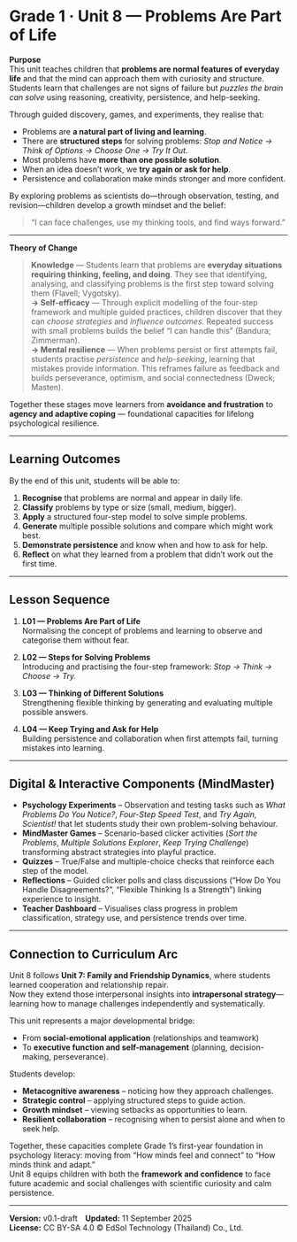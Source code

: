 # Grade 1 · Unit 8 — Problems Are Part of Life

**Purpose**  
This unit teaches children that **problems are normal features of everyday life** and that the mind can approach them with curiosity and structure.  
Students learn that challenges are not signs of failure but *puzzles the brain can solve* using reasoning, creativity, persistence, and help-seeking.  

Through guided discovery, games, and experiments, they realise that:

- Problems are **a natural part of living and learning**.  
- There are **structured steps** for solving problems: *Stop and Notice → Think of Options → Choose One → Try It Out.*  
- Most problems have **more than one possible solution**.  
- When an idea doesn’t work, we **try again or ask for help**.  
- Persistence and collaboration make minds stronger and more confident.  

By exploring problems as scientists do—through observation, testing, and revision—children develop a growth mindset and the belief:  
> “I can face challenges, use my thinking tools, and find ways forward.”

---

**Theory of Change**  
> **Knowledge** — Students learn that problems are **everyday situations requiring thinking, feeling, and doing**. They see that identifying, analysing, and classifying problems is the first step toward solving them (Flavell; Vygotsky).  
> **→ Self-efficacy** — Through explicit modelling of the four-step framework and multiple guided practices, children discover that they can *choose strategies* and *influence outcomes*. Repeated success with small problems builds the belief “I can handle this” (Bandura; Zimmerman).  
> **→ Mental resilience** — When problems persist or first attempts fail, students practise *persistence* and *help-seeking*, learning that mistakes provide information. This reframes failure as feedback and builds perseverance, optimism, and social connectedness (Dweck; Masten).  

Together these stages move learners from **avoidance and frustration** to **agency and adaptive coping** — foundational capacities for lifelong psychological resilience.

---

## Learning Outcomes
By the end of this unit, students will be able to:

1. **Recognise** that problems are normal and appear in daily life.  
2. **Classify** problems by type or size (small, medium, bigger).  
3. **Apply** a structured four-step model to solve simple problems.  
4. **Generate** multiple possible solutions and compare which might work best.  
5. **Demonstrate persistence** and know when and how to ask for help.  
6. **Reflect** on what they learned from a problem that didn’t work out the first time.

---

## Lesson Sequence
1. **L01 — Problems Are Part of Life**  
   Normalising the concept of problems and learning to observe and categorise them without fear.  

2. **L02 — Steps for Solving Problems**  
   Introducing and practising the four-step framework: *Stop → Think → Choose → Try.*  

3. **L03 — Thinking of Different Solutions**  
   Strengthening flexible thinking by generating and evaluating multiple possible answers.  

4. **L04 — Keep Trying and Ask for Help**  
   Building persistence and collaboration when first attempts fail, turning mistakes into learning.

---

## Digital & Interactive Components (MindMaster)
- **Psychology Experiments** – Observation and testing tasks such as *What Problems Do You Notice?*, *Four-Step Speed Test*, and *Try Again, Scientist!* that let students study their own problem-solving behaviour.  
- **MindMaster Games** – Scenario-based clicker activities (*Sort the Problems*, *Multiple Solutions Explorer*, *Keep Trying Challenge*) transforming abstract strategies into playful practice.  
- **Quizzes** – True/False and multiple-choice checks that reinforce each step of the model.  
- **Reflections** – Guided clicker polls and class discussions (“How Do You Handle Disagreements?”, “Flexible Thinking Is a Strength”) linking experience to insight.  
- **Teacher Dashboard** – Visualises class progress in problem classification, strategy use, and persistence trends over time.

---

## Connection to Curriculum Arc
Unit 8 follows **Unit 7: Family and Friendship Dynamics**, where students learned cooperation and relationship repair.  
Now they extend those interpersonal insights into **intrapersonal strategy**—learning how to manage challenges independently and systematically.  

This unit represents a major developmental bridge:  
- From **social-emotional application** (relationships and teamwork)  
- To **executive function and self-management** (planning, decision-making, perseverance).  

Students develop:
- **Metacognitive awareness** – noticing how they approach challenges.  
- **Strategic control** – applying structured steps to guide action.  
- **Growth mindset** – viewing setbacks as opportunities to learn.  
- **Resilient collaboration** – recognising when to persist alone and when to seek help.  

Together, these capacities complete Grade 1’s first-year foundation in psychology literacy: moving from “How minds feel and connect” to “How minds think and adapt.”  
Unit 8 equips children with both the **framework and confidence** to face future academic and social challenges with scientific curiosity and calm persistence.

---

**Version:** v0.1-draft **Updated:** 11 September 2025  
**License:** CC BY-SA 4.0 © EdSol Technology (Thailand) Co., Ltd.
